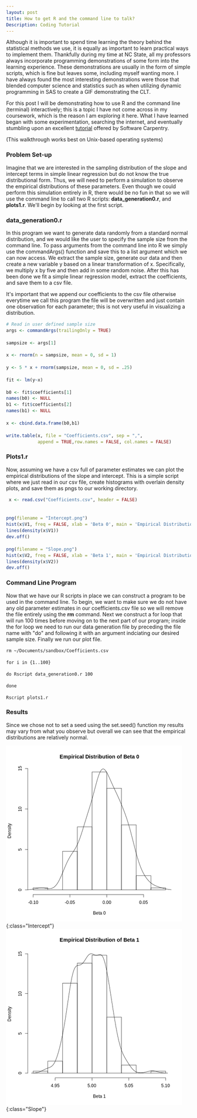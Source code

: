 ```yaml
---
layout: post
title: How to get R and the command line to talk?
Description: Coding Tutorial
---
```


Although it is important to spend time learning the theory behind the statistical methods we use, it is equally as important to learn practical ways to implement them. Thankfully  during my time at NC State, all my professors always incorporate programming demonstrations of some form into the learning experience. These demonstrations are usually in the form of simple scripts, which is fine but leaves some, including myself wanting more. I have always found the most interesting demonstrations were those that blended computer science and statistics such as when utilizing dynamic programming in SAS to create a GIF demonstrating the CLT. 

For this post I will be demonstrating how to use R and the command line (terminal) interactively; this is a topic I have not come across in my coursework, which is the reason I am exploring it here. What I have learned began with some experimentation, searching the internet, and eventually stumbling upon an excellent [tutorial](http://swcarpentry.github.io/r-novice-inflammation/05-cmdline/index.html) offered by Software Carpentry.

(This walkthrough works best on Unix-based operating systems)

### Problem Set-up

Imagine that we are interested in the sampling distribution of the slope and intercept terms in simple linear regression but do not know the true distributional form. Thus, we will need to perform a simulation to observe the empirical distributions of these parameters. Even though we could perform this simulation entirely in R, there would be no fun in that so we will use the command line to call two R scripts: **data_generation0.r**, and **plots1.r**. We'll begin by looking at the first script.

### data_generation0.r
In this program we want to generate data randomly from a standard normal distribution, and we would like the user to specify the sample size from the command line. To pass arguments from the command line into R we simply use the commandArgs() function and save this to a list argument which we can now access. We extract the sample size, generate our data and then create a new variable y based on a linear transformation of x. Specifically, we multiply x by five and then add in some random noise. After this has been done we fit a simple linear regression model, extract the coefficients, and save them to a csv file.

It's important that we append our coefficients to the csv file otherwise everytime we call this program the file will be overwritten and just contain one observation for each parameter; this is not very useful in visualizing a distribution.

```r      
# Read in user defined sample size
args <- commandArgs(trailingOnly = TRUE)

sampsize <- args[1]

x <- rnorm(n = sampsize, mean = 0, sd = 1)

y <- 5 * x + rnorm(sampsize, mean = 0, sd = .25)

fit <- lm(y~x)

b0 <- fit$coefficients[1]
names(b0) <- NULL
b1 <- fit$coefficients[2]
names(b1) <- NULL

x <- cbind.data.frame(b0,b1)

write.table(x, file = "Coefficients.csv", sep = ",",
            append = TRUE,row.names = FALSE, col.names = FALSE)
```           

### Plots1.r
Now, assuming we have a csv full of parameter estimates we can plot the empirical distributions of the slope and intercept. This is a simple script where we just read in our csv file, create histograms with overlain density plots, and save them as pngs to our working directory.

```r       
 x <- read.csv("Coefficients.csv", header = FALSE)
 

png(filename = "Intercept.png")
hist(x$V1, freq = FALSE, xlab = 'Beta 0', main = 'Empirical Distribution of Beta 0')
lines(density(x$V1))
dev.off()

png(filename = "Slope.png")
hist(x$V2, freq = FALSE, xlab = 'Beta 1', main = 'Empirical Distribution of Beta 1')
lines(density(x$V2))
dev.off()
```     

### Command Line Program
Now that we have our R scripts in place we can construct a program to be used in the command line. To begin, we want to make sure we do not have any old parameter estimates in our coefficients.csv file so we will remove the file entirely using the **rm** command. Next we construct a for loop that will run 100 times before moving on to the next part of our program; inside the for loop we need to run our data generation file by preceding the file name with "do" and following it with an argument indciating our desired sample size. Finally we run our plot file.

```        
rm ~/Documents/sandbox/Coefficients.csv

for i in {1..100}

do Rscript data_generation0.r 100

done

Rscript plots1.r
```     

### Results

Since we chose not to set a seed using the set.seed() function my results may vary from what you observe but overall we can see that the empirical distributions are relatively normal. 

![Intercept](/images/Intercept.png){:class="Intercept"}
![Slope](/images/Slope.png){:class="Slope"}
